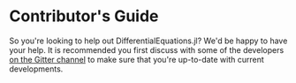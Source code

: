 # Contributor's Guide

So you're looking to help out DifferentialEquations.jl? We'd be happy to have
your help. It is recommended you first discuss with some of the developers
[on the Gitter channel](https://gitter.im/JuliaDiffEq/Lobby)
to make sure that you're up-to-date with current developments.
